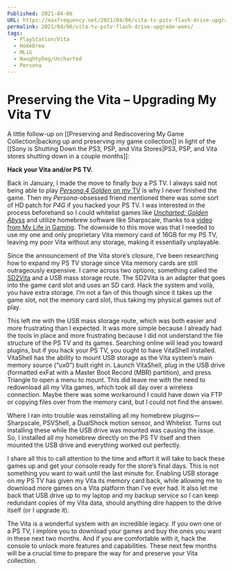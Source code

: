 ```yaml
---
Published: 2021-04-06
URL: https://maxfrequency.net/2021/04/06/vita-tv-pstv-flash-drive-upgrade-woes/
permalink: 2021/04/06/vita-tv-pstv-flash-drive-upgrade-woes/
tags:
  - PlayStation/Vita
  - Homebrew
  - MLiG
  - NaughtyDog/Uncharted
  - Persona
---
```

# Preserving the Vita – Upgrading My Vita TV

A little follow-up on [[Preserving and Rediscovering My Game Collection|backing up and preserving my game collection]] in light of the [[Sony is Shutting Down the PS3, PSP, and Vita Stores|PS3, PSP, and Vita stores shutting down in a couple months]]:

**Hack your Vita and/or PS TV.**

Back in January, I made the move to finally buy a PS TV. I always said not being able to play [*Persona 4 Golden* on my TV](https://twitter.com/MaxRoberts143/status/1349086235155968002) is why I never finished the game. Then my *Persona*-obsessed friend mentioned there was some sort of HD patch for *P4G* if you hacked your PS TV. I was interested in the process beforehand so I could whitelist games like [*Uncharted: Golden Abyss*](https://twitter.com/MaxRoberts143/status/1349539440901939205) and utilize homebrew software like Sharpscale, thanks to a [video from My Life in Gaming](https://youtu.be/EyNqB6_fsDM). The downside to this move was that I needed to use my one and only proprietary Vita memory card of 16GB for my PS TV, leaving my poor Vita without any storage, making it essentially unplayable.

Since the announcement of the Vita store’s closure, I’ve been researching how to expand my PS TV storage since Vita memory cards are still outrageously expensive. I came across two options; something called the [SD2Vita](https://vita.hacks.guide/) and a USB mass storage route. The SD2Vita is an adapter that goes into the game card slot and uses an SD card. Hack the system and voilà, you have extra storage. I’m not a fan of this though since it takes up the game slot, not the memory card slot, thus taking my physical games out of play.

This left me with the USB mass storage route, which was both easier and more frustrating than I expected. It was more simple because I already had the tools in place and more frustrating because I did not understand the file structure of the PS TV and its games. Searching online will lead you toward plugins, but if you hack your PS TV, you ought to have VitaShell installed. VitaShell has the ability to mount USB storage as the Vita system’s main memory source (“ux0”)  built right in. Launch VitaShell, plug in the USB drive (formatted exFat with a Master Boot Record (MBR) partition), and press Triangle to open a menu to mount. This did leave me with the need to redownload all my Vita games, which took all day over a wireless connection. Maybe there was some workaround I could have down via FTP or copying files over from the memory card, but I could not find the answer.

Where I ran into trouble was reinstalling all my homebrew plugins—Sharpscale, PSVShell, a DualShock motion sensor, and Whitelist. Turns out installing these while the USB drive was mounted was causing the issue. So, I installed all my homebrew directly on the PS TV itself and then mounted the USB drive and everything worked out perfectly.

I share all this to call attention to the time and effort it will take to back these games up and get your console ready for the store’s final days. This is not something you want to wait until the last minute for. Enabling USB storage on my PS TV has given my Vita its memory card back, while allowing me to download more games on a Vita platform than I’ve ever had. It also let me back that USB drive up to my laptop and my backup service so I can keep redundant copies of my Vita data, should anything dire happen to the drive itself (or I upgrade it).

The Vita is a wonderful system with an incredible legacy. If you own one or a PS TV, I implore you to download your games and buy the ones you want in these next two months. And if you are comfortable with it, hack the console to unlock more features and capabilities. These next few months will be a crucial time to prepare the way for and preserve your Vita collection.